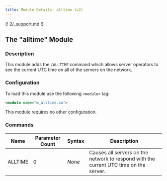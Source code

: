 ```yaml
---
title: Module Details: alltime (v2)
---
```


{! 2/_support.md !}

## The "alltime" Module

### Description

This module adds the `/ALLTIME` command which allows server operators to see the current UTC time on all of the servers on the network.

### Configuration

To load this module use the following `<module>` tag:

```xml
<module name="m_alltime.so">
```

This module requires no other configuration.

### Commands

Name    | Parameter Count | Syntax | Description
------- | --------------- | ------ | -----------
ALLTIME | 0               | *None* | Causes all servers on the network to respond with the current UTC time on the server.

